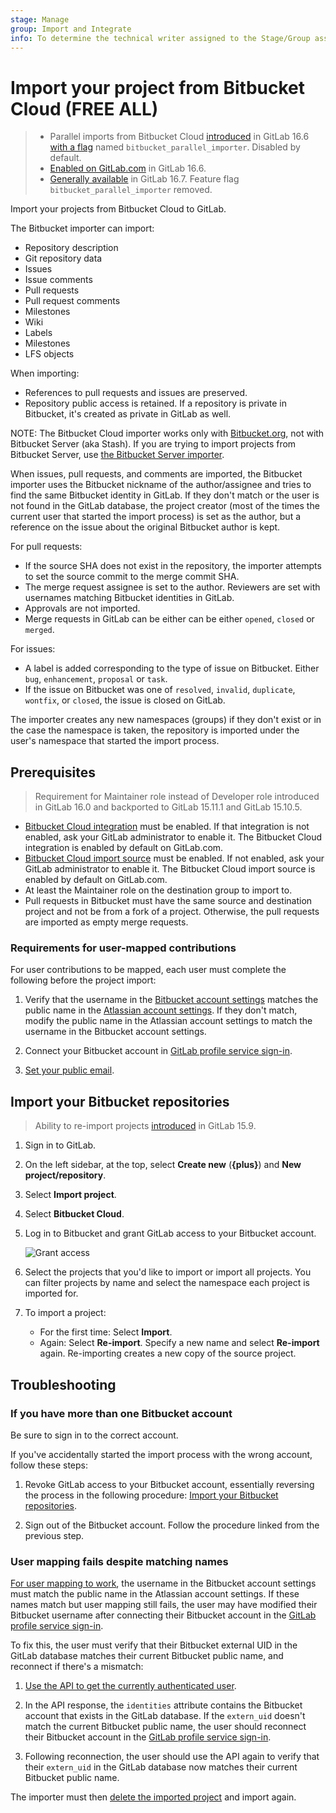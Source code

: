 ```yaml
---
stage: Manage
group: Import and Integrate
info: To determine the technical writer assigned to the Stage/Group associated with this page, see https://handbook.gitlab.com/handbook/product/ux/technical-writing/#assignments
---
```


# Import your project from Bitbucket Cloud **(FREE ALL)**

> - Parallel imports from Bitbucket Cloud [introduced](https://gitlab.com/gitlab-org/gitlab/-/issues/412614) in GitLab 16.6 [with a flag](../../../administration/feature_flags.md) named `bitbucket_parallel_importer`. Disabled by default.
> - [Enabled on GitLab.com](https://gitlab.com/gitlab-org/gitlab/-/issues/423530) in GitLab 16.6.
> - [Generally available](https://gitlab.com/gitlab-org/gitlab/-/issues/423530) in GitLab 16.7. Feature flag `bitbucket_parallel_importer` removed.

Import your projects from Bitbucket Cloud to GitLab.

The Bitbucket importer can import:

- Repository description
- Git repository data
- Issues
- Issue comments
- Pull requests
- Pull request comments
- Milestones
- Wiki
- Labels
- Milestones
- LFS objects

When importing:

- References to pull requests and issues are preserved.
- Repository public access is retained. If a repository is private in Bitbucket, it's created as
  private in GitLab as well.

NOTE:
The Bitbucket Cloud importer works only with [Bitbucket.org](https://bitbucket.org/), not with Bitbucket
Server (aka Stash). If you are trying to import projects from Bitbucket Server, use
[the Bitbucket Server importer](bitbucket_server.md).

When issues, pull requests, and comments are imported, the Bitbucket importer uses the Bitbucket nickname of
the author/assignee and tries to find the same Bitbucket identity in GitLab. If they don't match or
the user is not found in the GitLab database, the project creator (most of the times the current
user that started the import process) is set as the author, but a reference on the issue about the
original Bitbucket author is kept.

For pull requests:

- If the source SHA does not exist in the repository, the importer attempts to set the source commit to the merge commit SHA.
- The merge request assignee is set to the author. Reviewers are set with usernames matching Bitbucket identities in GitLab.
- Approvals are not imported.
- Merge requests in GitLab can be either can be either `opened`, `closed` or `merged`.

For issues:

- A label is added corresponding to the type of issue on Bitbucket. Either `bug`, `enhancement`, `proposal` or `task`.
- If the issue on Bitbucket was one of `resolved`, `invalid`, `duplicate`, `wontfix`, or `closed`, the issue is closed on GitLab.

The importer creates any new namespaces (groups) if they don't exist or in
the case the namespace is taken, the repository is imported under the user's
namespace that started the import process.

## Prerequisites

> Requirement for Maintainer role instead of Developer role introduced in GitLab 16.0 and backported to GitLab 15.11.1 and GitLab 15.10.5.

- [Bitbucket Cloud integration](../../../integration/bitbucket.md) must be enabled. If that integration is not enabled, ask your GitLab administrator
  to enable it. The Bitbucket Cloud integration is enabled by default on GitLab.com.
- [Bitbucket Cloud import source](../../../administration/settings/import_and_export_settings.md#configure-allowed-import-sources) must be enabled. If not enabled, ask your
  GitLab administrator to enable it. The Bitbucket Cloud import source is enabled by default on GitLab.com.
- At least the Maintainer role on the destination group to import to.
- Pull requests in Bitbucket must have the same source and destination project and not be from a fork of a project.
  Otherwise, the pull requests are imported as empty merge requests.

### Requirements for user-mapped contributions

For user contributions to be mapped, each user must complete the following before the project import:

1. Verify that the username in the [Bitbucket account settings](https://bitbucket.org/account/settings/)
   matches the public name in the [Atlassian account settings](https://id.atlassian.com/manage-profile/profile-and-visibility).
   If they don't match, modify the public name in the Atlassian account settings to match the
   username in the Bitbucket account settings.

1. Connect your Bitbucket account in [GitLab profile service sign-in](https://gitlab.com/-/profile/account).

1. [Set your public email](../../profile/index.md#set-your-public-email).

## Import your Bitbucket repositories

> Ability to re-import projects [introduced](https://gitlab.com/gitlab-org/gitlab/-/issues/23905) in GitLab 15.9.

1. Sign in to GitLab.
1. On the left sidebar, at the top, select **Create new** (**{plus}**) and **New project/repository**.
1. Select **Import project**.
1. Select **Bitbucket Cloud**.
1. Log in to Bitbucket and grant GitLab access to your Bitbucket account.

   ![Grant access](img/bitbucket_import_grant_access.png)

1. Select the projects that you'd like to import or import all projects.
   You can filter projects by name and select the namespace
   each project is imported for.

1. To import a project:
   - For the first time: Select **Import**.
   - Again: Select **Re-import**. Specify a new name and select **Re-import** again. Re-importing creates a new copy of the source project.

## Troubleshooting

### If you have more than one Bitbucket account

Be sure to sign in to the correct account.

If you've accidentally started the import process with the wrong account, follow these steps:

1. Revoke GitLab access to your Bitbucket account, essentially reversing the process in the following procedure: [Import your Bitbucket repositories](#import-your-bitbucket-repositories).

1. Sign out of the Bitbucket account. Follow the procedure linked from the previous step.

### User mapping fails despite matching names

[For user mapping to work](#requirements-for-user-mapped-contributions),
the username in the Bitbucket account settings must match the public name in the Atlassian account
settings. If these names match but user mapping still fails, the user may have modified their
Bitbucket username after connecting their Bitbucket account in the
[GitLab profile service sign-in](https://gitlab.com/-/profile/account).

To fix this, the user must verify that their Bitbucket external UID in the GitLab database matches their
current Bitbucket public name, and reconnect if there's a mismatch:

1. [Use the API to get the currently authenticated user](../../../api/users.md#for-non-administrator-users-1).

1. In the API response, the `identities` attribute contains the Bitbucket account that exists in
   the GitLab database. If the `extern_uid` doesn't match the current Bitbucket public name, the
   user should reconnect their Bitbucket account in the [GitLab profile service sign-in](https://gitlab.com/-/profile/account).

1. Following reconnection, the user should use the API again to verify that their `extern_uid` in
   the GitLab database now matches their current Bitbucket public name.

The importer must then [delete the imported project](../../project/working_with_projects.md#delete-a-project)
and import again.
